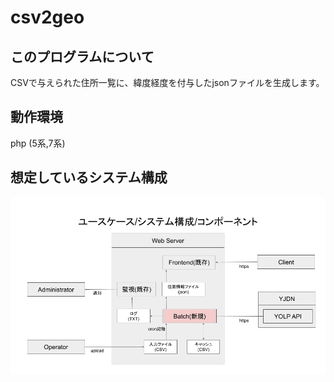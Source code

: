 # csv2geo

## このプログラムについて
CSVで与えられた住所一覧に、緯度経度を付与したjsonファイルを生成します。

## 動作環境
php (5系,7系)


## 想定しているシステム構成
![dialog](systemdialog.png)

